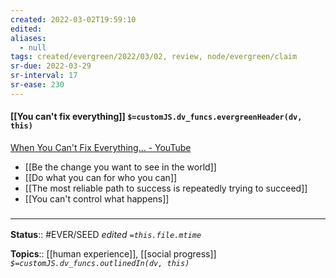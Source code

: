 ```yaml
---
created: 2022-03-02T19:59:10 
edited: 
aliases:
  - null
tags: created/evergreen/2022/03/02, review, node/evergreen/claim
sr-due: 2022-03-29
sr-interval: 17
sr-ease: 230
---
```


#### [[You can't fix everything]] `$=customJS.dv_funcs.evergreenHeader(dv, this)`

[When You Can't Fix Everything... - YouTube](https://www.youtube.com/watch?v=OBtl7QtVP7k)

- [[Be the change you want to see in the world]]
- [[Do what you can for who you can]]
- [[The most reliable path to success is repeatedly trying to succeed]]
- [[You can't control what happens]]
### <hr class="footnote"/>

**Status**:: #EVER/SEED 
*edited `=this.file.mtime`*

**Topics**:: [[human experience]], [[social progress]]
*`$=customJS.dv_funcs.outlinedIn(dv, this)`*
